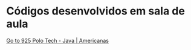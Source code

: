 # Códigos desenvolvidos em sala de aula

[Go to 925 Polo Tech - Java | Americanas](https://github.com/facincani/class/tree/polo-tech-925)
